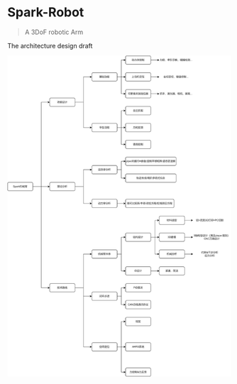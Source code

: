 # Spark-Robot

> A 3DoF robotic Arm

The architecture design draft

![](./Docs/img/Architecture_design.png)
